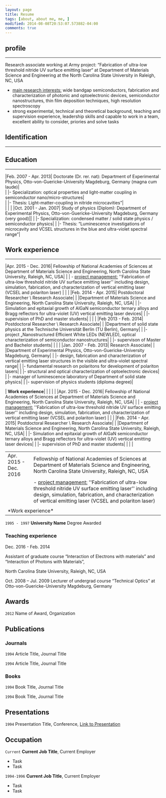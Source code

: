 ```yaml
---
layout: page
title: Resume
tags: [about, about me, me, ]
modified: 2014-08-08T20:53:07.573882-04:00
comments: true
---
```



## profile

***

Research associate working at Army project: “Fabrication of ultra-low threshold nitride UV surface emitting laser“ at Department of Materials Science and Engineering at the North Carolina State University in Raleigh, NC, USA  

* <u>main research interests:</u> wide bandgap semiconductors, fabrication and characterization of photonic and optoelectronic devices, semiconductor nanostructures, thin film deposition techniques, high resolution spectroscopy 
* strong experimental, technical and theoretical background, teaching and supervision experience, leadership skills and capable to work in a team, excellent ability to consider, priories and solve tasks

## Identification

***


## Education

***

|Feb. 2007 - Apr. 2013|	Doctorate (Dr. rer. nat): Department of Experimental Physics, Otto-von-Guericke-University Magdeburg, Germany (magna cum laude)|  
| |- Specialization: optical properties and light-matter coupling in semiconductor nano/micro-structures|  
| |- Thesis: Light-matter-coupling in nitride microcavities”|  
| | |
|Oct. 2001 - Jan. 2007|	Study of physics (Diplom): Department of Experimental Physics, Otto-von-Guericke-University Magdeburg, Germany (very good)||
| |- Specialization: condensed matter / solid state physics / semiconductor physics|
| |- Thesis: “Luminescence investigations of microcavity and VCSEL structures in the blue and ultra-violet spectral range”|

## Work experience

***

|Apr. 2015 - Dec. 2016| Fellowship of National Academies of Sciences at Department of Materials Science and Engineering, North Carolina State University, Raleigh, NC, USA|
| | - <u>project management:</u> ''Fabrication of ultra-low threshold nitride UV surface emitting laser'' including design, simulation, fabrication, and characterization of vertical emitting laser (VCSEL and polariton laser)
| | |
|Feb. 2014 - Apr. 2015| Postdoctoral Researcher \ Research Associate|
| |Department of Materials Science and Engineering, North Carolina State University, Raleigh, NC, USA|
| |- Simulation and epitaxial growth of AlGaN semiconductor ternary alloys and Bragg reflectors for ultra-violet (UV) vertical emitting laser devices|
| |- supervision of PhD and master students|
| | |
|Feb 2013 - Feb. 2014| Postdoctoral Researcher \ Research Associate|
| |Department of solid state physics at the Technische Universität Berlin (TU Berlin), Germany|
| |- project „Nanostructured Efficient White LEDs (NEWLED), optical characterization of semiconductor nanostructures|
| |- supervison of Master and Bachelor students|
| | |
|Jan. 2007 - Feb. 2013| Research Associate|
| |Department of Experimental Physics, Otto-von-Guericke-University Magdeburg, Germany|
| |- design, fabrication and characterization of vertical emitting laser structures in the visible and ultra-violet spectral range|
| |- fundamental research on polaritons for development of polariton lasers|
| |- structural and optical characterization of optoelectronic devices|
| |- manager of luminescence laboratory of Department of solid state physics|
| |- supervision of physics students (diploma degree)|


| **Work experience**| |
| | |
|Apr. 2015 - Dec. 2016| Fellowship of National Academies of Sciences at Department of Materials Science and Engineering, North Carolina State University, Raleigh, NC, USA|
| | - <u>project management:</u> ''Fabrication of ultra-low threshold nitride UV surface emitting laser'' including design, simulation, fabrication, and characterization of vertical emitting laser (VCSEL and polariton laser)
| | |
|Feb. 2014 - Apr. 2015| Postdoctoral Researcher \ Research Associate|
| |Department of Materials Science and Engineering, North Carolina State University, Raleigh, NC, USA|
| |- Simulation and epitaxial growth of AlGaN semiconductor ternary alloys and Bragg reflectors for ultra-violet (UV) vertical emitting laser devices|
| |- supervision of PhD and master students|
| | |

<table>
  <tr>
    <td>Apr. 2015 - Dec. 2016</td>
    <td>Fellowship of National Academies of Sciences at Department of Materials Science and Engineering, North Carolina State University, Raleigh, NC, USA</td>
    <tr>
    <td> </td>
    <td> - <u>project management:</u> ''Fabrication of ultra-low threshold nitride UV surface emitting laser'' including design, simulation, fabrication, and characterization of vertical emitting laser (VCSEL and polariton laser) </td>
  </tr>
  <td> </td>
  <td> </td>
  <tr>
    <td colspan="2"> *Work experience*</td>
  </tr>
</table>


`1995 - 1997`
__University Name__
Degree Awarded 

### Teaching experience

Dec. 2016 - Feb. 2014

Assistant of graduate course “Interaction of Electrons with materials” and
“Interaction of Photons with Materials”,

North Carolina State University, Raleigh, NC, USA 

Oct. 2008 – Jul. 2009
Lecturer of undergrad course “Technical Optics” at Otto-von-Guericke-University Magdeburg, Germany


## Awards

`2012`
Name of Award, Organization 

## Publications

<!-- A list is also available [online](http://scholar.google.co.uk/citations?user=LTOTl0YAAAAJ) -->

### Journals

`1994`
Article Title, Journal Title

`1994`
Article Title, Journal Title

### Books

`1994`
Book Title, Journal Title

`1994`
Book Title, Journal Title


## Presentations

`1994`
Presentation Title, Conference, <a href="http://MyWebsite.tld/presentation1">Link to Presentation</a>


## Occupation

`Current`
__Current Job Title__, Current Employer 

- Task
- Task

`1994-1996`
__Current Job Title__, Current Employer 

- Task
- Task



<!-- ### Footer

Last updated: May 2013 -->


